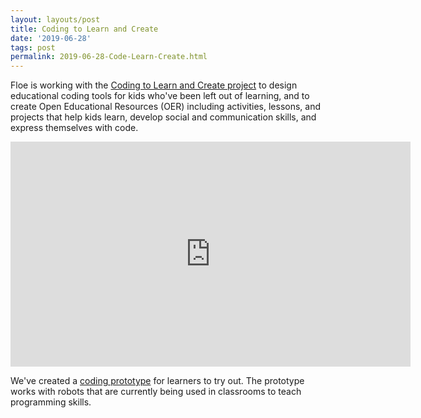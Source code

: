 ```yaml
---
layout: layouts/post
title: Coding to Learn and Create
date: '2019-06-28'
tags: post
permalink: 2019-06-28-Code-Learn-Create.html
---
```

<p>
Floe is working with the
<a href="https://codelearncreate.ca/">Coding to Learn and Create project</a>
to design educational coding tools for kids who've been left out of learning,
and to create Open Educational Resources (OER) including activities, lessons,
and projects that help kids learn, develop social and communication skills,
and express themselves with code.
</p>
<p>
<iframe width="640" height="360" src="https://www.youtube-nocookie.com/embed/G-l1Hh0KfK0?rel=0&amp;ecver=1"
 frameborder="0" allowfullscreen></iframe>
</p>
<p>
We've created a
<a href="https://prototype.codelearncreate.org/">coding prototype</a>
for learners to try out. The prototype works with robots that are currently
being used in classrooms to teach programming skills.
</p>
